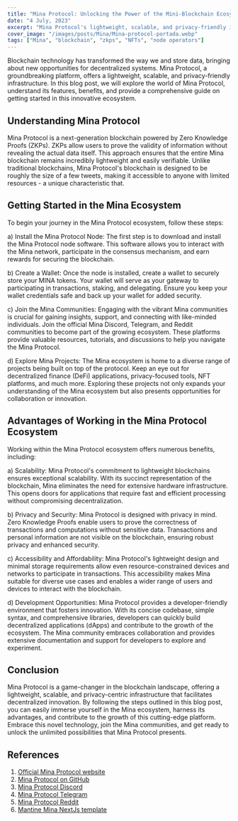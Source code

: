```yaml
---
title: "Mina Protocol: Unlocking the Power of the Mini-Blockchain Ecosystem"
date: "4 July, 2023"
excerpt: "Mina Protocol's lightweight, scalable, and privacy-friendly infrastructure is revolutionizing blockchain technology and opening up new opportunities for decentralized systems."
cover_image: "/images/posts/Mina/Mina-protocol-portada.webp"
tags: ["Mina", "blockchain", "zkps", "NFTs", "node operators"]
---
```


Blockchain technology has transformed the way we and store data, bringing about new opportunities for decentralized systems. Mina Protocol, a groundbreaking platform, offers a lightweight, scalable, and privacy-friendly infrastructure. In this blog post, we will explore the world of Mina Protocol, understand its features, benefits, and provide a comprehensive guide on getting started in this innovative ecosystem.

## Understanding Mina Protocol

Mina Protocol is a next-generation blockchain powered by Zero Knowledge Proofs (ZKPs). ZKPs allow users to prove the validity of information without revealing the actual data itself. This approach ensures that the entire Mina blockchain remains incredibly lightweight and easily verifiable. Unlike traditional blockchains, Mina Protocol's blockchain is designed to be roughly the size of a few tweets, making it accessible to anyone with limited resources - a unique characteristic that.

## Getting Started in the Mina Ecosystem

To begin your journey in the Mina Protocol ecosystem, follow these steps:

a) Install the Mina Protocol Node: The first step is to download and install the Mina Protocol node software. This software allows you to interact with the Mina network, participate in the consensus mechanism, and earn rewards for securing the blockchain.

b) Create a Wallet: Once the node is installed, create a wallet to securely store your MINA tokens. Your wallet will serve as your gateway to participating in transactions, staking, and delegating. Ensure you keep your wallet credentials safe and back up your wallet for added security.

c) Join the Mina Communities: Engaging with the vibrant Mina communities is crucial for gaining insights, support, and connecting with like-minded individuals. Join the official Mina Discord, Telegram, and Reddit communities to become part of the growing ecosystem. These platforms provide valuable resources, tutorials, and discussions to help you navigate the Mina Protocol.

d) Explore Mina Projects: The Mina ecosystem is home to a diverse range of projects being built on top of the protocol. Keep an eye out for decentralized finance (DeFi) applications, privacy-focused tools, NFT platforms, and much more. Exploring these projects not only expands your understanding of the Mina ecosystem but also presents opportunities for collaboration or innovation.

## Advantages of Working in the Mina Protocol Ecosystem

Working within the Mina Protocol ecosystem offers numerous benefits, including:

a) Scalability: Mina Protocol's commitment to lightweight blockchains ensures exceptional scalability. With its succinct representation of the blockchain, Mina eliminates the need for extensive hardware infrastructure. This opens doors for applications that require fast and efficient processing without compromising decentralization.

b) Privacy and Security: Mina Protocol is designed with privacy in mind. Zero Knowledge Proofs enable users to prove the correctness of transactions and computations without sensitive data. Transactions and personal information are not visible on the blockchain, ensuring robust privacy and enhanced security.

c) Accessibility and Affordability: Mina Protocol's lightweight design and minimal storage requirements allow even resource-constrained devices and networks to participate in transactions. This accessibility makes Mina suitable for diverse use cases and enables a wider range of users and devices to interact with the blockchain.

d) Development Opportunities: Mina Protocol provides a developer-friendly environment that fosters innovation. With its concise codebase, simple syntax, and comprehensive libraries, developers can quickly build decentralized applications (dApps) and contribute to the growth of the ecosystem. The Mina community embraces collaboration and provides extensive documentation and support for developers to explore and experiment.

## Conclusion

Mina Protocol is a game-changer in the blockchain landscape, offering a lightweight, scalable, and privacy-centric infrastructure that facilitates decentralized innovation. By following the steps outlined in this blog post, you can easily immerse yourself in the Mina ecosystem, harness its advantages, and contribute to the growth of this cutting-edge platform. Embrace this novel technology, join the Mina communities, and get ready to unlock the unlimited possibilities that Mina Protocol presents.

## References

1. [Official Mina Protocol website](https://minaprotocol.com/)
2. [Mina Protocol on GitHub](https://github.com/MinaProtocol/mina)
3. [Mina Protocol Discord](https://discord.com/invite/minaprotocol)
4. [Mina Protocol Telegram](https://t.me/minaprotocol)
5. [Mina Protocol Reddit](https://www.reddit.com/r/MinaProtocol/)
6. [Mantine Mina NextJs template](https://github.com/Pfed-prog/Mina-Mantine-Template)

